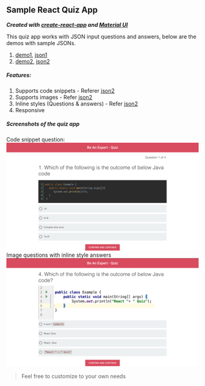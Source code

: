 ## Sample React Quiz App

***Created with [create-react-app](https://github.com/facebook/create-react-app) and [Material UI](https://material-ui.com/)***

This quiz app works with JSON input questions and answers, below are the demos with sample JSONs.
1. [demo1](https://sridharbandi.github.io/react-quiz/#/quiz1), [json1](https://github.com/sridharbandi/react-quiz/blob/master/src/api/quiz1.json)
2. [demo2](https://sridharbandi.github.io/react-quiz/#/quiz2), [json2](https://github.com/sridharbandi/react-quiz/blob/master/src/api/quiz2.json)

##### Features:
1. Supports code snippets - Referer [json2](https://github.com/sridharbandi/react-quiz/blob/master/src/api/quiz2.json)
2. Supports images - Refer [json2](https://github.com/sridharbandi/react-quiz/blob/master/src/api/quiz2.json)
3. Inline styles (Questions & answers) - Refer [json2](https://github.com/sridharbandi/react-quiz/blob/master/src/api/quiz2.json)
4. Responsive

##### Screenshots of the quiz app
Code snippet question:
![image1](/readme/image1.png)
Image questions with inline style answers
![image2](/readme/image2.png)

> Feel free to customize to your own needs